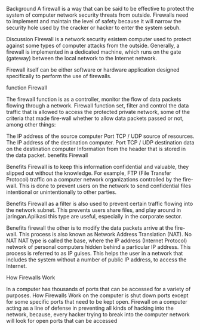Background
A firewall is a way that can be said to be effective to protect the system of computer network security threats from outside. Firewalls need to implement and maintain the level of safety because it will narrow the security hole used by the cracker or hacker to enter the system sebuh.

Discussion
Firewall is a network security esistem computer used to protect against some types of computer attacks from the outside. Generally, a firewall is implemented in a dedicated machine, which runs on the gate (gateway) between the local network to the Internet network.

Firewall itself can be either software or hardware application designed specifically to perform the use of firewalls.

function Firewall

The firewall function is as a controller, monitor the flow of data packets flowing through a network. Firewall function set, filter and control the data traffic that is allowed to access the protected private network, some of the criteria that made fire-wall whether to allow data packets passed or not, among other things:

The IP address of the source computer
Port TCP / UDP source of resources.
The IP address of the destination computer.
Port TCP / UDP destination data on the destination computer
Information from the header that is stored in the data packet.
benefits Firewall

Benefits Firewall is to keep this information confidential and valuable, they slipped out without the knowledge. For example, FTP (File Transfer Protocol) traffic on a computer network organizations controlled by the fire-wall. This is done to prevent users on the network to send confidential files intentional or unintentionally to other parties.

Benefits Firewall as a filter is also used to prevent certain traffic flowing into the network subnet. This prevents users share files, and play around in jaringan.Aplikasi this type are useful, especially in the corporate sector.

Benefits firewall the other is to modify the data packets arrive at the fire-wall. This process is also known as Network Address Translation (NAT). No NAT NAT type is called the base, where the IP address (Internet Protocol) network of personal computers hidden behind a particular IP address. This process is referred to as IP guises. This helps the user in a network that includes the system without a number of public IP address, to access the Internet.

How Firewalls Work

In a computer has thousands of ports that can be accessed for a variety of purposes. How Firewalls Work on the computer is shut down ports except for some specific ports that need to be kept open. Firewall on a computer acting as a line of defense in preventing all kinds of hacking into the network, because, every hacker trying to break into the computer network will look for open ports that can be accessed
